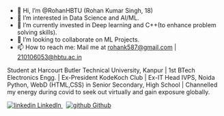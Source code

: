 - 👋 Hi, I’m @RohanHBTU (Rohan Kumar Singh, 18)
- 👀 I’m interested in Data Science and AI/ML.
- 🌱 I’m currently invested in Deep learning and C++(to enhance problem solving skills).
- 💞️ I’m looking to collaborate on ML Projects.
- 📫 How to reach me: Mail me at rohank587@gmail.com | 210106053@hbtu.ac.in  

Student at Harcourt Butler Technical University, Kanpur | 1st BTech Electronics Engg. | Ex-President KodeKoch Club | Ex-IT Head IVPS, Noida 
Python, WebD (HTML,CSS) in Senior Secondary, High School | Channelled my energy during covid to seek out virtually and gain exposure globally.

<p>
  <a href="www.linkedin.com/in/rohan-kumar-singh-b17400227" target="_blank" rel="noreferrer">
    <img src="https://i.stack.imgur.com/gVE0j.png" alt="linkedin"> LinkedIn
  </a> &nbsp; 
  <a href="https://github.com/RohanHBTU" target="_blank" rel="noreferrer">
    <img src="https://i.stack.imgur.com/tskMh.png" alt="github"> Github
  </a> 
</p>

<!---
RohanHBTU/RohanHBTU is a ✨ special ✨ repository because its `README.md` (this file) appears on your GitHub profile.
You can click the Preview link to take a look at your changes.
--->
